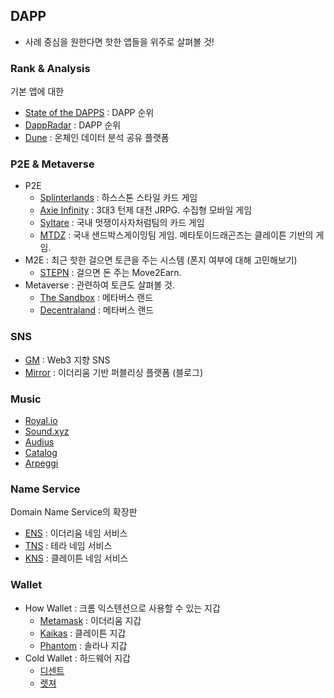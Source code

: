 ## DAPP

- 사례 중심을 원한다면 핫한 앱들을 위주로 살펴볼 것!

### Rank & Analysis

기본 앱에 대한 

- [State of the DAPPS](https://www.stateofthedapps.com/) : DAPP 순위
- [DappRadar](https://dappradar.com/) : DAPP 순위
- [Dune](https://dune.com/home) : 온체인 데이터 분석 공유 플랫폼

### P2E & Metaverse

- P2E
  - [Splinterlands](https://splinterlands.com/) : 하스스톤 스타일 카드 게임
  - [Axie Infinity](https://axieinfinity.com/) : 3대3 턴제 대전 JRPG. 수집형 모바일 게임
  - [Syltare](https://www.syltare.com/) : 국내 멋쟁이사자처럼팀의 카드 게임
  - [MTDZ](https://metatoydragonz.io/) : 국내 샌드박스게이밍팀 게임. 메타토이드래곤즈는 클레이튼 기반의 게임.
- M2E : 최근 핫한 걸으면 토큰을 주는 시스템 (폰지 여부에 대해 고민해보기)
  - [STEPN](https://stepn.com/) : 걸으면 돈 주는 Move2Earn. 
- Metaverse : 관련하여 토큰도 살펴볼 것.
  - [The Sandbox](https://www.sandbox.game/en/) : 메타버스 랜드
  - [Decentraland](https://decentraland.org/) : 메타버스 랜드

### SNS

- [GM](https://gm.xyz/) : Web3 지향 SNS
- [Mirror](https://mirror.xyz/) : 이더리움 기반 퍼블리싱 플랫폼 (블로그)

### Music

- [Royal.io](https://royal.io/) 
- [Sound.xyz](https://www.sound.xyz/)
- [Audius](https://audius.co/)
- [Catalog](https://beta.catalog.works/)
- [Arpeggi](https://www.arpeggi.io/)

### Name Service

Domain Name Service의 확장판

- [ENS](https://ens.domains/) : 이더리움 네임 서비스
- [TNS](https://tns.money/) : 테라 네임 서비스
- [KNS](https://klaytn.domains/) : 클레이튼 네임 서비스

### Wallet

- How Wallet : 크롬 익스텐션으로 사용할 수 있는 지갑
  - [Metamask](https://metamask.io/) : 이더리움 지갑
  - [Kaikas](https://medium.com/klaytn) : 클레이튼 지갑
  - [Phantom](https://phantom.app/) : 솔라나 지갑
- Cold Wallet : 하드웨어 지갑
  - [디센트](https://dcentwallet.com/)
  - [렛져](http://www.ledgerkorea.co.kr/)
